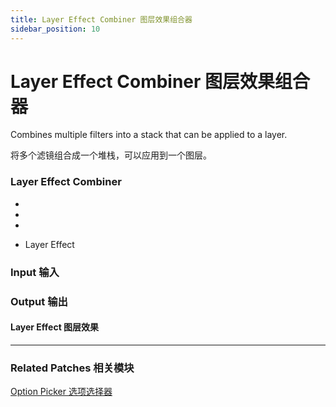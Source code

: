 ```yaml
---
title: Layer Effect Combiner 图层效果组合器
sidebar_position: 10
---
```


# Layer Effect Combiner 图层效果组合器

Combines multiple filters into a stack that can be applied to a layer.

将多个滤镜组合成一个堆栈，可以应用到一个图层。

<div className="patch-container">
    <div className="patch processor">
        <h3>Layer Effect Combiner</h3>
        <ul className="inputs">
            <li></li>
            <li></li>
            <li></li>
        </ul>
        <ul className="outputs">
            <li>Layer Effect </li>
        </ul>
    </div>
</div>

<div className="port-descriptions">
<div className="inputs">

### Input 输入


</div>
<div className="outputs">

### Output 输出

#### Layer Effect 图层效果

</div>
</div>

------

### Related Patches 相关模块

[Option Picker 选项选择器](./../Utility/Option%20Picker.md)